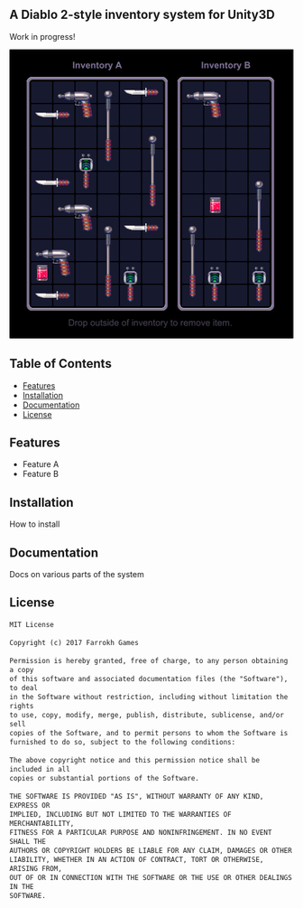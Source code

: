 ## A Diablo 2-style inventory system for Unity3D
Work in progress!

<img src="Documentation/inventory1.gif?raw=true" alt="Zenject" width="512px" height="512px"/>

## Table of Contents
- <a href="#features">Features</a>
- <a href="#installation">Installation</a>
- <a href="#documentation">Documentation</a>
- <a href="#license">License</a>

## <a id="features"></a>Features
- Feature A
- Feature B

## <a id="installation"></a>Installation
How to install

## <a id="documentation"></a>Documentation
Docs on various parts of the system

## <a id="license"></a>License
    MIT License

    Copyright (c) 2017 Farrokh Games

    Permission is hereby granted, free of charge, to any person obtaining a copy
    of this software and associated documentation files (the "Software"), to deal
    in the Software without restriction, including without limitation the rights
    to use, copy, modify, merge, publish, distribute, sublicense, and/or sell
    copies of the Software, and to permit persons to whom the Software is
    furnished to do so, subject to the following conditions:

    The above copyright notice and this permission notice shall be included in all
    copies or substantial portions of the Software.

    THE SOFTWARE IS PROVIDED "AS IS", WITHOUT WARRANTY OF ANY KIND, EXPRESS OR
    IMPLIED, INCLUDING BUT NOT LIMITED TO THE WARRANTIES OF MERCHANTABILITY,
    FITNESS FOR A PARTICULAR PURPOSE AND NONINFRINGEMENT. IN NO EVENT SHALL THE
    AUTHORS OR COPYRIGHT HOLDERS BE LIABLE FOR ANY CLAIM, DAMAGES OR OTHER
    LIABILITY, WHETHER IN AN ACTION OF CONTRACT, TORT OR OTHERWISE, ARISING FROM,
    OUT OF OR IN CONNECTION WITH THE SOFTWARE OR THE USE OR OTHER DEALINGS IN THE
    SOFTWARE.
